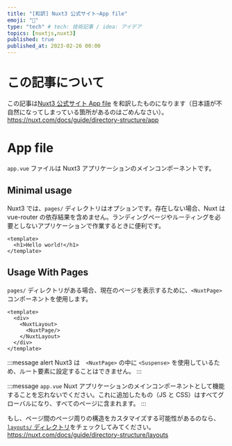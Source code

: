 ```yaml
---
title: "[和訳] Nuxt3 公式サイト~App file"
emoji: "📘"
type: "tech" # tech: 技術記事 / idea: アイデア
topics: [nuxtjs,nuxt3]
published: true
published_at: 2023-02-26 00:00
---
```

# この記事について
この記事は[Nuxt3 公式サイト App file](https://nuxt.com/docs/guide/directory-structure/app) を和訳したものになります（日本語が不自然になってしまっている箇所があるのはごめんなさい）。
https://nuxt.com/docs/guide/directory-structure/app

# App file
`app.vue` ファイルは Nuxt3 アプリケーションのメインコンポーネントです。

## Minimal usage
Nuxt3 では、`pages/` ディレクトリはオプションです。存在しない場合、Nuxt は vue-router の依存結果を含めません。ランディングページやルーティングを必要としないアプリケーションで作業するときに便利です。
```Vue:app.vue
<template>
  <h1>Hello world!</h1>
</template>
```

## Usage With Pages
`pages/` ディレクトリがある場合、現在のページを表示するために、`<NuxtPage>` コンポーネントを使用します。
```Vue:app.vue
<template>
  <div>
    <NuxtLayout>
      <NuxtPage/>
    </NuxtLayout>
  </div>
</template>
```

:::message alert
Nuxt3 は　`<NuxtPage>` の中に `<Suspense>` を使用しているため、ルート要素に設定することはできません。
:::

:::message
`app.vue` Nuxt アプリケーションのメインコンポーネントとして機能することを忘れないでください。これに追加したもの（JS と CSS）はすべてグローバルになり、すべてのページに含まれます。
:::

もし、ページ間のページ周りの構造をカスタマイズする可能性があるのなら、[`layouts/` ディレクトリ](https://nuxt.com/docs/guide/directory-structure/layouts)をチェックしてみてください。
https://nuxt.com/docs/guide/directory-structure/layouts